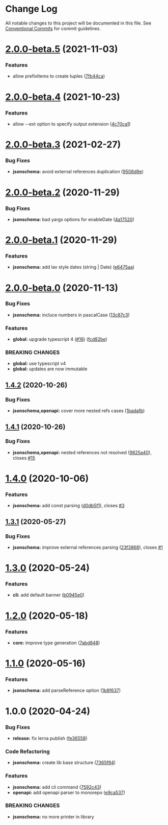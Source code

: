 # Change Log

All notable changes to this project will be documented in this file.
See [Conventional Commits](https://conventionalcommits.org) for commit guidelines.

# [2.0.0-beta.5](https://github.com/touchifyapp/spec2ts/compare/@spec2ts/jsonschema@2.0.0-beta.4...@spec2ts/jsonschema@2.0.0-beta.5) (2021-11-03)


### Features

* allow prefixItems to create tuples ([7fb44ca](https://github.com/touchifyapp/spec2ts/commit/7fb44ca88c14623392f1d6076b390370da9e0a69))





# [2.0.0-beta.4](https://github.com/touchifyapp/spec2ts/compare/@spec2ts/jsonschema@2.0.0-beta.3...@spec2ts/jsonschema@2.0.0-beta.4) (2021-10-23)


### Features

* allow --ext option to specify output extension ([4c70ca1](https://github.com/touchifyapp/spec2ts/commit/4c70ca13f3fc12ce1fd16c0430c7f90f90b0ed64))





# [2.0.0-beta.3](https://github.com/touchifyapp/spec2ts/compare/@spec2ts/jsonschema@2.0.0-beta.2...@spec2ts/jsonschema@2.0.0-beta.3) (2021-02-27)


### Bug Fixes

* **jsonschema:** avoid external references duplication ([9508d9e](https://github.com/touchifyapp/spec2ts/commit/9508d9eee0ae19523d03a2874bad73808ec5bf71))





# [2.0.0-beta.2](https://github.com/touchifyapp/spec2ts/compare/@spec2ts/jsonschema@2.0.0-beta.1...@spec2ts/jsonschema@2.0.0-beta.2) (2020-11-29)


### Bug Fixes

* **jsonschema:** bad yargs options for enableDate ([4a17520](https://github.com/touchifyapp/spec2ts/commit/4a17520cbc95c18354860750da1e3344dd66865f))





# [2.0.0-beta.1](https://github.com/touchifyapp/spec2ts/compare/@spec2ts/jsonschema@2.0.0-beta.0...@spec2ts/jsonschema@2.0.0-beta.1) (2020-11-29)


### Features

* **jsonschema:** add lax style dates (string | Date) ([e6475aa](https://github.com/touchifyapp/spec2ts/commit/e6475aa84d0330457c91e2d0e32911ce66135cec))





# [2.0.0-beta.0](https://github.com/touchifyapp/spec2ts/compare/@spec2ts/jsonschema@1.4.2...@spec2ts/jsonschema@2.0.0-beta.0) (2020-11-13)


### Bug Fixes

* **jsonschema:** incluce numbers in pascalCase ([13c87c3](https://github.com/touchifyapp/spec2ts/commit/13c87c3d5d5a7c550e46d9cddfc9de617c6263b6))


### Features

* **global:** upgrade typescript 4 ([#16](https://github.com/touchifyapp/spec2ts/issues/16)) ([fcd82be](https://github.com/touchifyapp/spec2ts/commit/fcd82be93be3986a2f723680f1c52818eb7ba1bc))


### BREAKING CHANGES

* **global:** use typescript v4
* **global:** updates are now immutable





## [1.4.2](https://github.com/touchifyapp/spec2ts/compare/@spec2ts/jsonschema@1.4.1...@spec2ts/jsonschema@1.4.2) (2020-10-26)


### Bug Fixes

* **jsonschema,openapi:** cover more nested refs cases ([1badafb](https://github.com/touchifyapp/spec2ts/commit/1badafbe0865a186ef5fc92bfc0ab5b334d4fa6e))





## [1.4.1](https://github.com/touchifyapp/spec2ts/compare/@spec2ts/jsonschema@1.4.0...@spec2ts/jsonschema@1.4.1) (2020-10-26)


### Bug Fixes

* **jsonschema,openapi:** nested references not resolved ([9825a40](https://github.com/touchifyapp/spec2ts/commit/9825a405630c101e7a70452ce3a18e02ccad9ce8)), closes [#15](https://github.com/touchifyapp/spec2ts/issues/15)





# [1.4.0](https://github.com/touchifyapp/spec2ts/compare/@spec2ts/jsonschema@1.3.1...@spec2ts/jsonschema@1.4.0) (2020-10-06)


### Features

* **jsonschema:** add const parsing ([d0db5f1](https://github.com/touchifyapp/spec2ts/commit/d0db5f1dac8a020a99407a942c3a39abc3a89a48)), closes [#3](https://github.com/touchifyapp/spec2ts/issues/3)





## [1.3.1](https://github.com/touchifyapp/spec2ts/compare/@spec2ts/jsonschema@1.3.0...@spec2ts/jsonschema@1.3.1) (2020-05-27)


### Bug Fixes

* **jsonschema:** improve external references parsing ([23f3868](https://github.com/touchifyapp/spec2ts/commit/23f3868980a78ad880237dfdff829e7b3e5a4d6e)), closes [#1](https://github.com/touchifyapp/spec2ts/issues/1)





# [1.3.0](https://github.com/touchifyapp/spec2ts/compare/@spec2ts/jsonschema@1.2.0...@spec2ts/jsonschema@1.3.0) (2020-05-24)


### Features

* **cli:** add default banner ([b0945e0](https://github.com/touchifyapp/spec2ts/commit/b0945e08b2c1da4dc494dca1890d491768a13e60))





# [1.2.0](https://github.com/touchifyapp/spec2ts/compare/@spec2ts/jsonschema@1.1.0...@spec2ts/jsonschema@1.2.0) (2020-05-18)


### Features

* **core:** improve type generation ([7abd848](https://github.com/touchifyapp/spec2ts/commit/7abd84800ce27d81a7868d4ec0a67f28bf26b355))





# [1.1.0](https://github.com/touchifyapp/spec2ts/compare/@spec2ts/jsonschema@1.0.0...@spec2ts/jsonschema@1.1.0) (2020-05-16)


### Features

* **jsonschema:** add parseReference option ([1b8f637](https://github.com/touchifyapp/spec2ts/commit/1b8f637725bc3e4a4499656d5dbd213ddaecd860))





# 1.0.0 (2020-04-24)


### Bug Fixes

* **release:** fix lerna publish ([fe36558](https://github.com/touchifyapp/spec2ts/commit/fe36558a1a2742e2e3d99aa08061ab9be0cf03f2))


### Code Refactoring

* **jsonschema:** create lib base structure ([7365f94](https://github.com/touchifyapp/spec2ts/commit/7365f94ae0d32a3ef427dce02891c602f98a5edc))


### Features

* **jsonschema:** add cli command ([7592c43](https://github.com/touchifyapp/spec2ts/commit/7592c439be99fabb97cc270aa7a09794ee86f738))
* **openapi:** add openapi parser to monorepo ([e9ca537](https://github.com/touchifyapp/spec2ts/commit/e9ca5375e2692f909d32eacae653f918cd348040))


### BREAKING CHANGES

* **jsonschema:** no more printer in library
